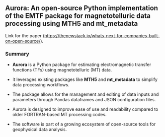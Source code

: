 ## Aurora: An open-source Python implementation of the EMTF package for magnetotelluric data processing using MTH5 and mt_metadata

Link for the paper (https://thenewstack.io/whats-next-for-companies-built-on-open-source/).

### Summary
- **Aurora** is a Python package for estimating electromagnetic transfer functions (TFs) using magnetotelluric (MT) data.
+ It leverages existing packages like **MTH5** and **mt_metadata** to simplify data processing workflows.
* The package allows for the management and editing of data inputs and parameters through Pandas dataframes and JSON configuration files.
- Aurora is designed to improve ease of use and readability compared to older FORTRAN-based MT processing codes.
+ The software is part of a growing ecosystem of open-source tools for geophysical data analysis.

